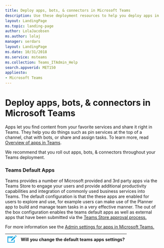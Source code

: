 ```yaml
---
title: Deploy apps, bots, & connectors in Microsoft Teams
description: Use these deployment resources to help you deploy apps in Microsoft.
layout: LandingPage
ms.topic: landing-page
author: LolaJacobsen
ms.author: lolaj
manager: serdars
layout: LandingPage
ms.date: 10/31/2018
ms.service: msteams
ms.collection: Teams_ITAdmin_Help
search.appverid: MET150
appliesto: 
- Microsoft Teams
---
```

# Deploy apps, bots, & connectors in Microsoft Teams


Apps let you find content from your favorite services and share it right in Teams. They help you do things such as pin services at the top of a channel, chat with bots, or share and assign tasks. To learn more, read [Overview of apps in Teams](https://support.office.com/article/overview-of-apps-in-teams-747492ee-7cdd-4115-a993-8c7e7f98a3d0).

We recommend that you roll out apps, bots, & connectors throughout your Teams deployment. 

<!-- Sharon, I copied this section from the deploy-chat landing page. Need to figure out what else goes here. (We may want to leave this section in the deploy-chat page, then link over to HERE for additional guidance.) Need to figure out how much is "just enable it" vs. what is "ongoing management & configuration." Based on the articles in this Apps TOC node, you may be able to come up with a first stab at the list. -->
### Teams Default Apps 

Teams provides a number of Microsoft provided and 3rd party apps via the Teams
Store to engage your users and provide additional productivity capabilities and
integration of commonly used business services into Teams. The default
configuration is that the these apps are enabled for users to explore and use,
for example users can make use of the Planner app to build and manage team tasks
in a very effective manner. The out of the box configuration enables the teams
default apps as well as external apps that have been submitted via the [Teams
Store approval
process.](https://docs.microsoft.com/en-us/microsoftteams/platform/publishing/apps-publish#microsoft-teams-app-approval-process)

For more information see the [Admin settings for apps in Microsoft
Teams.](https://docs.microsoft.com/en-us/microsoftteams/admin-settings)

| <img src="media/audio_conferencing_image7.png" /> | Will you change the default teams apps settings? |
|------------------------------------------|--------------------------------------------------|







